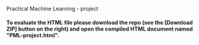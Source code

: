 Practical Machine Learning - project

#### To evaluate the HTML file please download the repo (see the [Download ZIP] button on the right) and open the compiled HTML document named "PML-project.html".
